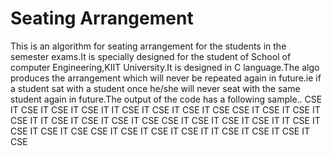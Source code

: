 # Seating Arrangement
This is an algorithm for seating arrangement for the students in the semester exams.It is specially designed for the student of School of computer Engineering,KIIT University.It is designed in C language.The algo produces the arrangement which will never be repeated again in future.ie if a student sat with a student once he/she will never seat with the same student again in future.The output of the code has a following sample..
CSE IT CSE IT CSE IT CSE IT
IT CSE IT CSE IT CSE IT CSE
CSE IT CSE IT CSE IT CSE IT
IT CSE IT CSE IT CSE IT CSE
CSE IT CSE IT CSE IT CSE IT
IT CSE IT CSE IT CSE IT CSE
CSE IT CSE IT CSE IT CSE IT
IT CSE IT CSE IT CSE IT CSE
